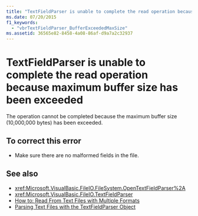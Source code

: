 ```yaml
---
title: "TextFieldParser is unable to complete the read operation because maximum buffer size has been exceeded"
ms.date: 07/20/2015
f1_keywords: 
  - "vbrTextFieldParser_BufferExceededMaxSize"
ms.assetid: 36565e82-8458-4a08-86af-d9a7a2c32937
---
```

# TextFieldParser is unable to complete the read operation because maximum buffer size has been exceeded
The operation cannot be completed because the maximum buffer size (10,000,000 bytes) has been exceeded.  
  
## To correct this error  
  
- Make sure there are no malformed fields in the file.  
  
## See also

- <xref:Microsoft.VisualBasic.FileIO.FileSystem.OpenTextFieldParser%2A>
- <xref:Microsoft.VisualBasic.FileIO.TextFieldParser>
- [How to: Read From Text Files with Multiple Formats](../../developing-apps/programming/drives-directories-files/how-to-read-from-text-files-with-multiple-formats.md)
- [Parsing Text Files with the TextFieldParser Object](../../developing-apps/programming/drives-directories-files/parsing-text-files-with-the-textfieldparser-object.md)
